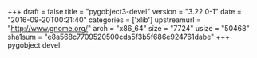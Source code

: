 +++
draft = false
title = "pygobject3-devel"
version = "3.22.0-1"
date = "2016-09-20T00:21:40"
categories = ['xlib']
upstreamurl = "http://www.gnome.org/"
arch = "x86_64"
size = "7724"
usize = "50468"
sha1sum = "e8a568c7709520500cda5f3b5f686e924761dabe"
+++
pygobject devel